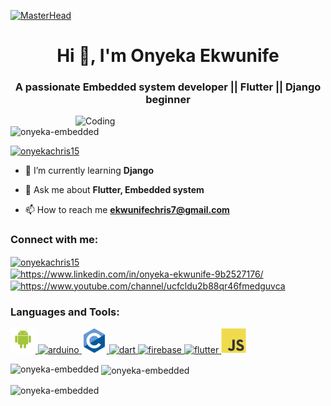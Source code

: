 [![MasterHead](https://previews.123rf.com/images/karpenkoilia/karpenkoilia1806/karpenkoilia180600011/102988806-vector-line-web-concept-for-programming-linear-web-banner-for-coding-.jpg?fj=1)](https://onyeka-embedded.io)
<h1 align="center">Hi 👋, I'm Onyeka Ekwunife</h1>
<h3 align="center">A passionate Embedded system developer || Flutter || Django beginner </h3>
<img align="right" alt="Coding" width="400" src="https://www.nicepng.com/png/full/11-113332_picture-black-and-white-laptop-monitors-personal-clip.png">

<p align="left"> <img src="https://komarev.com/ghpvc/?username=onyeka-embedded&label=Profile%20views&color=0e75b6&style=flat" alt="onyeka-embedded" /> </p>

<p align="left"> <a href="https://twitter.com/onyekachris15" target="blank"><img src="https://img.shields.io/twitter/follow/onyekachris15?logo=twitter&style=for-the-badge" alt="onyekachris15" /></a> </p>

- 🌱 I’m currently learning **Django**

- 💬 Ask me about **Flutter, Embedded system**

- 📫 How to reach me **ekwunifechris7@gmail.com**

<h3 align="left">Connect with me:</h3>
<p align="left">
<a href="https://twitter.com/onyekachris15" target="blank"><img align="center" src="https://raw.githubusercontent.com/rahuldkjain/github-profile-readme-generator/master/src/images/icons/Social/twitter.svg" alt="onyekachris15" height="30" width="40" /></a>
<a href="https://www.linkedin.com/in/onyeka-ekwunife-9b2527176/" target="blank"><img align="center" src="https://raw.githubusercontent.com/rahuldkjain/github-profile-readme-generator/master/src/images/icons/Social/linked-in-alt.svg" alt="https://www.linkedin.com/in/onyeka-ekwunife-9b2527176/" height="30" width="40" /></a>
<a href="https://www.youtube.com/channel/UCFCldU2b88QR46FmeDGUvcA" target="blank"><img align="center" src="https://raw.githubusercontent.com/rahuldkjain/github-profile-readme-generator/master/src/images/icons/Social/youtube.svg" alt="https://www.youtube.com/channel/ucfcldu2b88qr46fmedguvca" height="30" width="40" /></a>
</p>

<h3 align="left">Languages and Tools:</h3>
<p align="left"> <a href="https://developer.android.com" target="_blank" rel="noreferrer"> <img src="https://raw.githubusercontent.com/devicons/devicon/master/icons/android/android-original-wordmark.svg" alt="android" width="40" height="40"/> </a> <a href="https://www.arduino.cc/" target="_blank" rel="noreferrer"> <img src="https://cdn.worldvectorlogo.com/logos/arduino-1.svg" alt="arduino" width="40" height="40"/> </a> <a href="https://www.cprogramming.com/" target="_blank" rel="noreferrer"> <img src="https://raw.githubusercontent.com/devicons/devicon/master/icons/c/c-original.svg" alt="c" width="40" height="40"/> </a> <a href="https://dart.dev" target="_blank" rel="noreferrer"> <img src="https://www.vectorlogo.zone/logos/dartlang/dartlang-icon.svg" alt="dart" width="40" height="40"/> </a> <a href="https://firebase.google.com/" target="_blank" rel="noreferrer"> <img src="https://www.vectorlogo.zone/logos/firebase/firebase-icon.svg" alt="firebase" width="40" height="40"/> </a> <a href="https://flutter.dev" target="_blank" rel="noreferrer"> <img src="https://www.vectorlogo.zone/logos/flutterio/flutterio-icon.svg" alt="flutter" width="40" height="40"/> </a> <a href="https://developer.mozilla.org/en-US/docs/Web/JavaScript" target="_blank" rel="noreferrer"> <img src="https://raw.githubusercontent.com/devicons/devicon/master/icons/javascript/javascript-original.svg" alt="javascript" width="40" height="40"/> </a> </p>

<p><img align="left" src="https://github-readme-stats.vercel.app/api/top-langs?username=onyeka-embedded&show_icons=true&locale=en&layout=compact" alt="onyeka-embedded" /></p>

<p>&nbsp;<img align="center" src="https://github-readme-stats.vercel.app/api?username=onyeka-embedded&show_icons=true&locale=en" alt="onyeka-embedded" /></p>

<p><img align="center" src="https://github-readme-streak-stats.herokuapp.com/?user=onyeka-embedded&" alt="onyeka-embedded" /></p>
